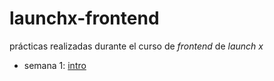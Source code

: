 # launchx-frontend

prácticas realizadas durante el curso de _frontend_ de _launch x_
- semana 1: [intro](1%20-%20intro/README.md)
